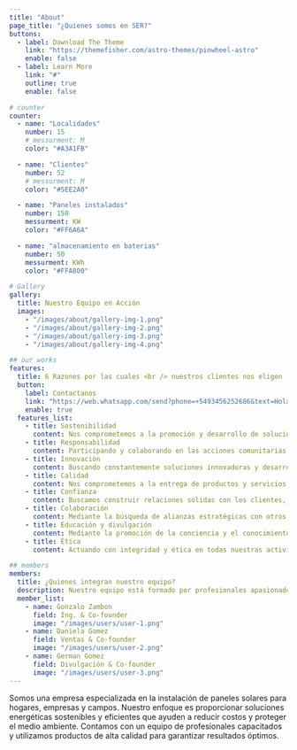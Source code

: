 ```yaml
---
title: "About"
page_title: "¿Quienes somos en SER?"
buttons:
  - label: Download The Theme
    link: "https://themefisher.com/astro-themes/pinwheel-astro"
    enable: false
  - label: Learn More
    link: "#"
    outline: true
    enable: false

# counter
counter:
  - name: "Localidades"
    number: 15
    # messurment: M
    color: "#A3A1FB"

  - name: "Clientes"
    number: 52
    # messurment: M
    color: "#5EE2A0"

  - name: "Paneles instalados"
    number: 150
    messurment: KW
    color: "#FF6A6A"

  - name: "almacenamiento en baterias"
    number: 50
    messurment: KWh
    color: "#FFA800"

# Gallery
gallery:
  title: Nuestro Equipo en Acción
  images:
    - "/images/about/gallery-img-1.png"
    - "/images/about/gallery-img-2.png"
    - "/images/about/gallery-img-3.png"
    - "/images/about/gallery-img-4.png"

## our works
features:
  title: 6 Razones por las cuales <br /> nuestros clientes nos eligen
  button:
    label: Contactanos
    link: "https://web.whatsapp.com/send?phone=+5493456252686&text=Hola%2C%20me%20comunico%20desde%20la%20web%20de%20*SER*"
    enable: true
  features_list:
    - title: Sostenibilidad
      content: Nos comprometemos a la promoción y desarrollo de soluciones energéticas sostenibles y respetuosas con el medio ambiente.
    - title: Responsabilidad
      content: Participando y colaborando en las acciones comunitarias que contribuyan a cuidar el planeta. Contribuyendo activamente a la reducción de la huella de carbono y las emisiones de gases de efecto invernadero.
    - title: Innovación
      content: Buscando constantemente soluciones innovadoras y desarrollo de tecnologías más eficientes y rentables.
    - title: Calidad
      content: Nos comprometemos a la entrega de productos y servicios de alta calidad, garantizando la satisfacción del cliente y la durabilidad de las soluciones implementadas
    - title: Confianza
      content: Buscamos construir relaciones sólidas con los clientes, basadas en la confianza y la integridad en todas las interacciones.
    - title: Colaboración
      content: Mediante la búsqueda de alianzas estratégicas con otros actores del sector para promover el crecimiento y la adopción de energía solar fotovoltaica
    - title: Educación y divulgación
      content: Mediante la promoción de la conciencia y el conocimiento sobre la energía solar fotovoltaica, ofreciendo programas de educación y divulgación para clientes y la comunidad en general.
    - title: Ética
      content: Actuando con integridad y ética en todas nuestras actividades comerciales, prevaleciendo el respeto hacia las partes interesadas.

## members
members:
  title: ¿Quienes integran nuestro equipo?
  description: Nuestro equipo está formado por profesionales apasionados y expertos en energía solar fotovoltaica. Trabajamos juntos para ofrecer soluciones únicas y personalizadas que marcan la diferencia en nuestra industria.
  member_list:
    - name: Gonzalo Zambon
      field: Ing. & Co-founder
      image: "/images/users/user-1.png"
    - name: Daniela Gomez
      field: Ventas & Co-founder
      image: "/images/users/user-2.png"
    - name: German Gomez
      field: Divulgación & Co-founder
      image: "/images/users/user-3.png"
---
```


Somos una empresa especializada en la instalación de paneles solares para hogares, empresas y campos. Nuestro enfoque es proporcionar soluciones energéticas sostenibles y eficientes que ayuden a reducir costos y proteger el medio ambiente. Contamos con un equipo de profesionales capacitados y utilizamos productos de alta calidad para garantizar resultados óptimos.
